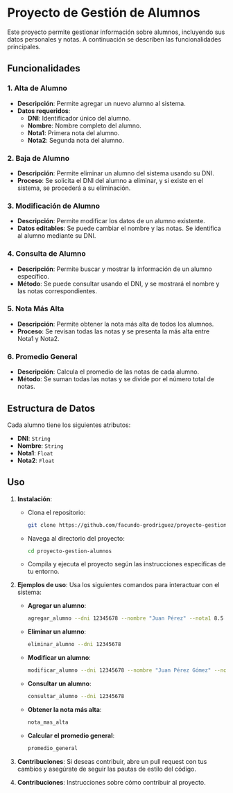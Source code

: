 # Proyecto de Gestión de Alumnos

Este proyecto permite gestionar información sobre alumnos, incluyendo sus datos personales y notas. A continuación se describen las funcionalidades principales.

## Funcionalidades

### 1. Alta de Alumno
- **Descripción**: Permite agregar un nuevo alumno al sistema.
- **Datos requeridos**:
  - **DNI**: Identificador único del alumno.
  - **Nombre**: Nombre completo del alumno.
  - **Nota1**: Primera nota del alumno.
  - **Nota2**: Segunda nota del alumno.

### 2. Baja de Alumno
- **Descripción**: Permite eliminar un alumno del sistema usando su DNI.
- **Proceso**: Se solicita el DNI del alumno a eliminar, y si existe en el sistema, se procederá a su eliminación.

### 3. Modificación de Alumno
- **Descripción**: Permite modificar los datos de un alumno existente.
- **Datos editables**: Se puede cambiar el nombre y las notas. Se identifica al alumno mediante su DNI.

### 4. Consulta de Alumno
- **Descripción**: Permite buscar y mostrar la información de un alumno específico.
- **Método**: Se puede consultar usando el DNI, y se mostrará el nombre y las notas correspondientes.

### 5. Nota Más Alta
- **Descripción**: Permite obtener la nota más alta de todos los alumnos.
- **Proceso**: Se revisan todas las notas y se presenta la más alta entre Nota1 y Nota2.

### 6. Promedio General
- **Descripción**: Calcula el promedio de las notas de cada alumno.
- **Método**: Se suman todas las notas y se divide por el número total de notas.

## Estructura de Datos

Cada alumno tiene los siguientes atributos:
- **DNI**: `String`
- **Nombre**: `String`
- **Nota1**: `Float`
- **Nota2**: `Float`

## Uso

1. **Instalación**: 
   - Clona el repositorio:
     ```bash
     git clone https://github.com/facundo-grodriguez/proyecto-gestion-alumnos.git
     ```
   - Navega al directorio del proyecto:
     ```bash
     cd proyecto-gestion-alumnos
     ```
   - Compila y ejecuta el proyecto según las instrucciones específicas de tu entorno.

2. **Ejemplos de uso**: Usa los siguientes comandos para interactuar con el sistema:

   - **Agregar un alumno**:
     ```bash
     agregar_alumno --dni 12345678 --nombre "Juan Pérez" --nota1 8.5 --nota2 9.0
     ```

   - **Eliminar un alumno**:
     ```bash
     eliminar_alumno --dni 12345678
     ```

   - **Modificar un alumno**:
     ```bash
     modificar_alumno --dni 12345678 --nombre "Juan Pérez Gómez" --nota1 9.5
     ```

   - **Consultar un alumno**:
     ```bash
     consultar_alumno --dni 12345678
     ```

   - **Obtener la nota más alta**:
     ```bash
     nota_mas_alta
     ```

   - **Calcular el promedio general**:
     ```bash
     promedio_general
     ```

3. **Contribuciones**: Si deseas contribuir, abre un pull request con tus cambios y asegúrate de seguir las pautas de estilo del código.

3. **Contribuciones**: Instrucciones sobre cómo contribuir al proyecto.